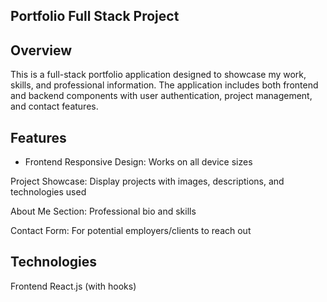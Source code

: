 ## Portfolio Full Stack Project
## Overview
This is a full-stack portfolio application designed to showcase my work, skills, and professional information. The application includes both frontend and backend components with user authentication, project management, and contact features.

## Features
- Frontend
Responsive Design: Works on all device sizes

Project Showcase: Display projects with images, descriptions, and technologies used

About Me Section: Professional bio and skills

Contact Form: For potential employers/clients to reach out

## Technologies
Frontend
React.js (with hooks)


